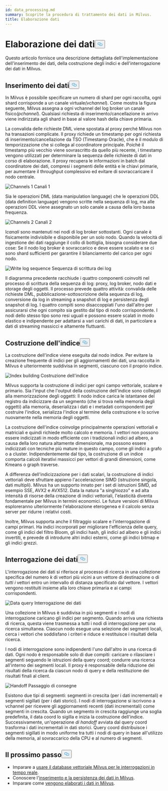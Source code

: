 ```yaml
---
id: data_processing.md
summary: Scoprite la procedura di trattamento dei dati in Milvus.
title: Elaborazione dati
---
```

<h1 id="Data-Processing" class="common-anchor-header">Elaborazione dei dati<button data-href="#Data-Processing" class="anchor-icon" translate="no">
      <svg translate="no"
        aria-hidden="true"
        focusable="false"
        height="20"
        version="1.1"
        viewBox="0 0 16 16"
        width="16"
      >
        <path
          fill="#0092E4"
          fill-rule="evenodd"
          d="M4 9h1v1H4c-1.5 0-3-1.69-3-3.5S2.55 3 4 3h4c1.45 0 3 1.69 3 3.5 0 1.41-.91 2.72-2 3.25V8.59c.58-.45 1-1.27 1-2.09C10 5.22 8.98 4 8 4H4c-.98 0-2 1.22-2 2.5S3 9 4 9zm9-3h-1v1h1c1 0 2 1.22 2 2.5S13.98 12 13 12H9c-.98 0-2-1.22-2-2.5 0-.83.42-1.64 1-2.09V6.25c-1.09.53-2 1.84-2 3.25C6 11.31 7.55 13 9 13h4c1.45 0 3-1.69 3-3.5S14.5 6 13 6z"
        ></path>
      </svg>
    </button></h1><p>Questo articolo fornisce una descrizione dettagliata dell'implementazione dell'inserimento dei dati, della costruzione degli indici e dell'interrogazione dei dati in Milvus.</p>
<h2 id="Data-insertion" class="common-anchor-header">Inserimento dei dati<button data-href="#Data-insertion" class="anchor-icon" translate="no">
      <svg translate="no"
        aria-hidden="true"
        focusable="false"
        height="20"
        version="1.1"
        viewBox="0 0 16 16"
        width="16"
      >
        <path
          fill="#0092E4"
          fill-rule="evenodd"
          d="M4 9h1v1H4c-1.5 0-3-1.69-3-3.5S2.55 3 4 3h4c1.45 0 3 1.69 3 3.5 0 1.41-.91 2.72-2 3.25V8.59c.58-.45 1-1.27 1-2.09C10 5.22 8.98 4 8 4H4c-.98 0-2 1.22-2 2.5S3 9 4 9zm9-3h-1v1h1c1 0 2 1.22 2 2.5S13.98 12 13 12H9c-.98 0-2-1.22-2-2.5 0-.83.42-1.64 1-2.09V6.25c-1.09.53-2 1.84-2 3.25C6 11.31 7.55 13 9 13h4c1.45 0 3-1.69 3-3.5S14.5 6 13 6z"
        ></path>
      </svg>
    </button></h2><p>In Milvus è possibile specificare un numero di shard per ogni raccolta, ogni shard corrisponde a un canale virtuale<em>(vchannel</em>). Come mostra la figura seguente, Milvus assegna a ogni vchannel del log broker un canale fisico<em>(pchannel</em>). Qualsiasi richiesta di inserimento/cancellazione in arrivo viene indirizzata agli shard in base al valore hash della chiave primaria.</p>
<p>La convalida delle richieste DML viene spostata al proxy perché Milvus non ha transazioni complicate. Il proxy richiede un timestamp per ogni richiesta di inserimento/cancellazione da TSO (Timestamp Oracle), che è il modulo di temporizzazione che si collega al coordinatore principale. Poiché il timestamp più vecchio viene sovrascritto da quello più recente, i timestamp vengono utilizzati per determinare la sequenza delle richieste di dati in corso di elaborazione. Il proxy recupera le informazioni in batch dal coordinatore dei dati, compresi i segmenti delle entità e le chiavi primarie, per aumentare il throughput complessivo ed evitare di sovraccaricare il nodo centrale.</p>
<p>
  
   <span class="img-wrapper"> <img translate="no" src="/docs/v2.4.x/assets/channels_1.jpg" alt="Channels 1" class="doc-image" id="channels-1" />
   </span> <span class="img-wrapper"> <span>Canali 1</span> </span></p>
<p>Sia le operazioni DML (data manipulation language) che le operazioni DDL (data definition language) vengono scritte nella sequenza di log, ma alle operazioni DDL viene assegnato un solo canale a causa della loro bassa frequenza.</p>
<p>
  
   <span class="img-wrapper"> <img translate="no" src="/docs/v2.4.x/assets/channels_2.jpg" alt="Channels 2" class="doc-image" id="channels-2" />
   </span> <span class="img-wrapper"> <span>Canali 2</span> </span></p>
<p>I<em>canali</em> sono mantenuti nei nodi di log broker sottostanti. Ogni canale è fisicamente indivisibile e disponibile per un solo nodo. Quando la velocità di ingestione dei dati raggiunge il collo di bottiglia, bisogna considerare due cose: Se il nodo log broker è sovraccarico e deve essere scalato e se ci sono shard sufficienti per garantire il bilanciamento del carico per ogni nodo.</p>
<p>
  
   <span class="img-wrapper"> <img translate="no" src="/docs/v2.4.x/assets/write_log_sequence.jpg" alt="Write log sequence" class="doc-image" id="write-log-sequence" />
   </span> <span class="img-wrapper"> <span>Sequenza di scrittura dei log</span> </span></p>
<p>Il diagramma precedente racchiude i quattro componenti coinvolti nel processo di scrittura della sequenza di log: proxy, log broker, nodo dati e storage degli oggetti. Il processo prevede quattro attività: convalida delle richieste DML, pubblicazione-sottoscrizione della sequenza di log, conversione da log in streaming a snapshot di log e persistenza degli snapshot di log. I quattro compiti sono disaccoppiati l'uno dall'altro per assicurarsi che ogni compito sia gestito dal tipo di nodo corrispondente. I nodi dello stesso tipo sono resi uguali e possono essere scalati in modo elastico e indipendente per adattarsi a vari carichi di dati, in particolare a dati di streaming massicci e altamente fluttuanti.</p>
<h2 id="Index-building" class="common-anchor-header">Costruzione dell'indice<button data-href="#Index-building" class="anchor-icon" translate="no">
      <svg translate="no"
        aria-hidden="true"
        focusable="false"
        height="20"
        version="1.1"
        viewBox="0 0 16 16"
        width="16"
      >
        <path
          fill="#0092E4"
          fill-rule="evenodd"
          d="M4 9h1v1H4c-1.5 0-3-1.69-3-3.5S2.55 3 4 3h4c1.45 0 3 1.69 3 3.5 0 1.41-.91 2.72-2 3.25V8.59c.58-.45 1-1.27 1-2.09C10 5.22 8.98 4 8 4H4c-.98 0-2 1.22-2 2.5S3 9 4 9zm9-3h-1v1h1c1 0 2 1.22 2 2.5S13.98 12 13 12H9c-.98 0-2-1.22-2-2.5 0-.83.42-1.64 1-2.09V6.25c-1.09.53-2 1.84-2 3.25C6 11.31 7.55 13 9 13h4c1.45 0 3-1.69 3-3.5S14.5 6 13 6z"
        ></path>
      </svg>
    </button></h2><p>La costruzione dell'indice viene eseguita dal nodo indice. Per evitare la creazione frequente di indici per gli aggiornamenti dei dati, una raccolta in Milvus è ulteriormente suddivisa in segmenti, ciascuno con il proprio indice.</p>
<p>
  
   <span class="img-wrapper"> <img translate="no" src="/docs/v2.4.x/assets/index_building.jpg" alt="Index building" class="doc-image" id="index-building" />
   </span> <span class="img-wrapper"> <span>Costruzione dell'indice</span> </span></p>
<p>Milvus supporta la costruzione di indici per ogni campo vettoriale, scalare e primario. Sia l'input che l'output della costruzione dell'indice sono collegati alla memorizzazione degli oggetti: Il nodo indice carica le istantanee del registro da indicizzare da un segmento (che si trova nella memoria degli oggetti) alla memoria, deserializza i dati e i metadati corrispondenti per costruire l'indice, serializza l'indice al termine della costruzione e lo scrive nuovamente nella memoria degli oggetti.</p>
<p>La costruzione dell'indice coinvolge principalmente operazioni vettoriali e matriciali e quindi richiede molto calcolo e memoria. I vettori non possono essere indicizzati in modo efficiente con i tradizionali indici ad albero, a causa della loro natura altamente dimensionale, ma possono essere indicizzati con tecniche più mature in questo campo, come gli indici a grafo o a cluster. Indipendentemente dal tipo, la costruzione di un indice comporta calcoli iterativi massicci per vettori di grandi dimensioni, come Kmeans o graph traverse.</p>
<p>A differenza dell'indicizzazione per i dati scalari, la costruzione di indici vettoriali deve sfruttare appieno l'accelerazione SIMD (istruzione singola, dati multipli). Milvus ha un supporto innato per i set di istruzioni SIMD, ad esempio SSE, AVX2 e AVX512. Data la natura "a singhiozzo" e ad alta intensità di risorse della creazione di indici vettoriali, l'elasticità diventa fondamentale per Milvus in termini economici. Le future versioni di Milvus esploreranno ulteriormente l'elaborazione eterogenea e il calcolo senza server per ridurre i relativi costi.</p>
<p>Inoltre, Milvus supporta anche il filtraggio scalare e l'interrogazione di campi primari. Ha indici incorporati per migliorare l'efficienza delle query, come gli indici del filtro Bloom, gli indici hash, gli indici ad albero e gli indici invertiti, e prevede di introdurre altri indici esterni, come gli indici bitmap e gli indici grezzi.</p>
<h2 id="Data-query" class="common-anchor-header">Interrogazione dei dati<button data-href="#Data-query" class="anchor-icon" translate="no">
      <svg translate="no"
        aria-hidden="true"
        focusable="false"
        height="20"
        version="1.1"
        viewBox="0 0 16 16"
        width="16"
      >
        <path
          fill="#0092E4"
          fill-rule="evenodd"
          d="M4 9h1v1H4c-1.5 0-3-1.69-3-3.5S2.55 3 4 3h4c1.45 0 3 1.69 3 3.5 0 1.41-.91 2.72-2 3.25V8.59c.58-.45 1-1.27 1-2.09C10 5.22 8.98 4 8 4H4c-.98 0-2 1.22-2 2.5S3 9 4 9zm9-3h-1v1h1c1 0 2 1.22 2 2.5S13.98 12 13 12H9c-.98 0-2-1.22-2-2.5 0-.83.42-1.64 1-2.09V6.25c-1.09.53-2 1.84-2 3.25C6 11.31 7.55 13 9 13h4c1.45 0 3-1.69 3-3.5S14.5 6 13 6z"
        ></path>
      </svg>
    </button></h2><p>L'interrogazione dei dati si riferisce al processo di ricerca in una collezione specifica del numero <em>k</em> di vettori più vicini a un vettore di destinazione o di <em>tutti i</em> vettori entro un intervallo di distanza specificato dal vettore. I vettori vengono restituiti insieme alla loro chiave primaria e ai campi corrispondenti.</p>
<p>
  
   <span class="img-wrapper"> <img translate="no" src="/docs/v2.4.x/assets/data_query.jpg" alt="Data query" class="doc-image" id="data-query" />
   </span> <span class="img-wrapper"> <span>Interrogazione dei dati</span> </span></p>
<p>Una collezione in Milvus è suddivisa in più segmenti e i nodi di interrogazione caricano gli indici per segmento. Quando arriva una richiesta di ricerca, questa viene trasmessa a tutti i nodi di interrogazione per una ricerca simultanea. Ciascun nodo esegue una selezione dei segmenti locali, cerca i vettori che soddisfano i criteri e riduce e restituisce i risultati della ricerca.</p>
<p>I nodi di interrogazione sono indipendenti l'uno dall'altro in una ricerca di dati. Ogni nodo è responsabile solo di due compiti: caricare o rilasciare i segmenti seguendo le istruzioni della query coord; condurre una ricerca all'interno dei segmenti locali. Il proxy è responsabile della riduzione dei risultati della ricerca da ciascun nodo di query e della restituzione dei risultati finali al client.</p>
<p>
  
   <span class="img-wrapper"> <img translate="no" src="/docs/v2.4.x/assets/handoff.jpg" alt="Handoff" class="doc-image" id="handoff" />
   </span> <span class="img-wrapper"> <span>Passaggio di consegne</span> </span></p>
<p>Esistono due tipi di segmenti: segmenti in crescita (per i dati incrementali) e segmenti sigillati (per i dati storici). I nodi di interrogazione si iscrivono a vchannel per ricevere gli aggiornamenti recenti (dati incrementali) come segmenti in crescita. Quando un segmento in crescita raggiunge una soglia predefinita, il data coord lo sigilla e inizia la costruzione dell'indice. Successivamente, un'operazione <em>di handoff</em> avviata dal query coord trasforma i dati incrementali in dati storici. Query coord distribuisce i segmenti sigillati in modo uniforme tra tutti i nodi di query in base all'utilizzo della memoria, al sovraccarico della CPU e al numero di segmenti.</p>
<h2 id="Whats-next" class="common-anchor-header">Il prossimo passo<button data-href="#Whats-next" class="anchor-icon" translate="no">
      <svg translate="no"
        aria-hidden="true"
        focusable="false"
        height="20"
        version="1.1"
        viewBox="0 0 16 16"
        width="16"
      >
        <path
          fill="#0092E4"
          fill-rule="evenodd"
          d="M4 9h1v1H4c-1.5 0-3-1.69-3-3.5S2.55 3 4 3h4c1.45 0 3 1.69 3 3.5 0 1.41-.91 2.72-2 3.25V8.59c.58-.45 1-1.27 1-2.09C10 5.22 8.98 4 8 4H4c-.98 0-2 1.22-2 2.5S3 9 4 9zm9-3h-1v1h1c1 0 2 1.22 2 2.5S13.98 12 13 12H9c-.98 0-2-1.22-2-2.5 0-.83.42-1.64 1-2.09V6.25c-1.09.53-2 1.84-2 3.25C6 11.31 7.55 13 9 13h4c1.45 0 3-1.69 3-3.5S14.5 6 13 6z"
        ></path>
      </svg>
    </button></h2><ul>
<li>Imparare a <a href="https://milvus.io/blog/deep-dive-5-real-time-query.md">usare il database vettoriale Milvus per le interrogazioni in tempo reale</a>.</li>
<li>Conoscere l'<a href="https://milvus.io/blog/deep-dive-4-data-insertion-and-data-persistence.md">inserimento e la persistenza dei dati in Milvus</a>.</li>
<li>Imparare come <a href="https://milvus.io/blog/deep-dive-3-data-processing.md">vengono elaborati i dati in Milvus</a>.</li>
</ul>
